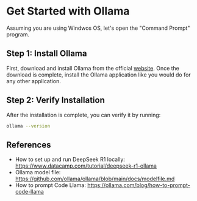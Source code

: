 # Get Started with Ollama



Assuming you are using Windwos OS, let's open the "Command Prompt" program. 

## Step 1: Install Ollama

First, download and install Ollama from the official [website](https://ollama.com/download). Once the download is complete, install the Ollama application like you would do for any other application.

## Step 2: Verify Installation
After the installation is complete, you can verify it by running:

```sh
ollama --version
```


## References
- How to set up and run DeepSeek R1 locally: https://www.datacamp.com/tutorial/deepseek-r1-ollama
- Ollama model file: https://github.com/ollama/ollama/blob/main/docs/modelfile.md
- How to prompt Code Llama: https://ollama.com/blog/how-to-prompt-code-llama